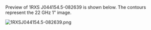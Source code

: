 Preview of 1RXS J044154.5-082639 is shown below. The contours represent the 22 GHz 1" image. 

![1RXSJ044154.5-082639.png](1RXSJ044154.5-082639.png "1RXSJ044154.5-082639")

